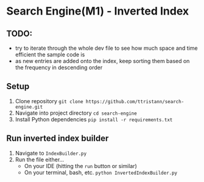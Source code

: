 # Search Engine(M1) - Inverted Index

## TODO:
- try to iterate through the whole dev file to see how much space and time efficient the sample code is
- as new entries are added onto the index, keep sorting them based on the frequency in descending order

## Setup
1. Clone repository ```git clone https://github.com/ttristann/search-engine.git```
2. Navigate into project directory ```cd search-engine```
3. Install Python dependencies ```pip install -r requirements.txt```


## Run inverted index builder
1. Navigate to ```IndexBuilder.py```
2. Run the file either...
    - On your IDE (hitting the ```run``` button or similar)
    - On your terminal, bash, etc. 
    ```python InvertedIndexBuilder.py```